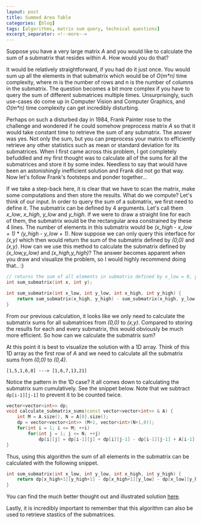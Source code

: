 ```yaml
---
layout: post
title: Summed Area Table
categories: [blog]
tags: [algorithms, matrix sum query, technical questions]
excerpt_separator: <!--more-->
---
```


Suppose you have a very large matrix _A_ and you would like to calculate the sum of a submatrix that resides within _A_. How would you do that? 

It would be relatively straightforward, if you had do it just once. You would sum up all the elements in that submatrix which would be of _O(m*n)_ time complexity, where m is the number of rows and n is the number of columns in the submatrix. The question becomes a bit more complex if you have to query the sum of different submatrices multiple times. Unsurprisingly, such use-cases do come up in Computer Vision and Computer Graphics, and _O(m*n)_ time complexity can get incredibly disturbing.
<!--more-->
Perhaps on such a disturbed day in 1984, Frank Painter rose to the challenge and wondered if he could somehow preprocess matrix _A_ so that it would take constant time to retrieve the sum of any submatrix. The answer was yes. Not only the sum, but you can preprocess your matrix to efficiently retrieve any other statistics such as mean or standard deviation for its submatrices. When I first came across this problem, I got completely befuddled and my first thought was to calculate all of the sums for all the submatrices and store it by some index. Needless to say that would have been an astonishingly inefficient solution and Frank did not go that way. Now let's follow Frank's footsteps and ponder together...

If we take a step-back here, it is clear that we have to scan the matrix, make some computations and then store the results. What do we compute? Let's think of our input. In order to query the sum of a submatrix, we first need to define it. The submatrix can be defined by 4 arguments. Let's call them *x_low*, *x_high*, *y_low* and *y_high*. If we were to draw a straight line for each of them, the submatrix would be the rectangular area constrained by these 4 lines. The number of elements in this submatrix would be *(x_high - x_low + 1)* \* *(y_high - y_low + 1)*. Now suppose we can only query this interface for *(x,y)* which then would return the sum of the submatrix defined by *(0,0)* and *(x,y)*. How can we use this method to calculate the submatrix defined by *(x_low,y_low)* and *(x_high,y_high)*? The answer becomes apparent when you draw and visualize the problem, so I would highly recommend doing that.. :)

```cpp
// returns the sum of all elements in submatrix defined by x_low = 0, y_low = 0, x_high = x & y_high = y
int sum_submatrix(int x, int y); 

int sum_submatrix(int x_low, int y_low, int x_high, int y_high) {
    return sum_submatrix(x_high, y_high) - sum_submatrix(x_high, y_low-1) - sum_submatrix(x_low-1, y_high) + sum_submatrix(x_low-1, y_low-1); 
}
```
From our previous calculation, it looks like we only need to calculate the submatrix sums for all submatrices from *(0,0)* to *(x,y)*. Compared to storing the results for each and every submatrix, this would obviously be much more efficient. So how can we calculate the submatrix sum? 

At this point it is best to visualize the solution with a 1D array. Think of this 1D array as the first row of _A_ and we need to calculate all the submatrix sums from *(0,0)* to *(0,4)*.

```text
[1,5,1,6,8] ---> [1,6,7,13,21]
```

Notice the pattern in the 1D case? It all comes down to calculating the submatrix sum cumulatively. See the snippet below. Note that we subtract `dp[i-1][j-1]` to prevent it to be counted twice. 

```cpp
vector<vector<int>> dp;
void calculate_submatrix_sums(const vector<vector<int>> & A) {
    int M = A.size(), N = A[0].size();
    dp = vector<vector<int>> (M+1, vector<int>(N+1,0));
    for(int i = 1; i <= M; ++i)
        for(int j = 1; j <= N; ++j)
            dp[i][j] = dp[i-1][j] + dp[i][j-1] - dp[i-1][j-1] + A[i-1][j-1];
}
```

Thus, using this algorithm the sum of all elements in the submatrix can be calculated with the following snippet.

```cpp
int sum_submatrix(int x_low, int y_low, int x_high, int y_high) {
    return dp[x_high+1][y_high+1] - dp[x_high+1][y_low] - dp[x_low][y_high+1] + dp[x_low][y_low];
}
```

You can find the much better thought out and illustrated solution [here](https://nayan.co/blog/AI/Integral-Image/).

Lastly, it is incredibly important to remember that this algorithm can also be used to retrieve stastics of the submatrices.
